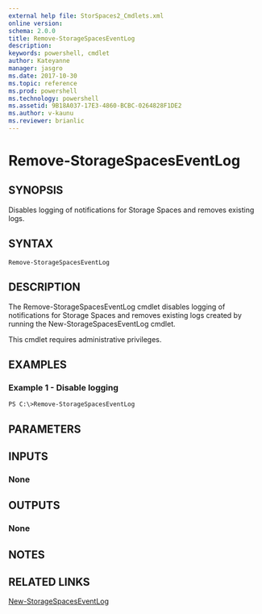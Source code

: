 ```yaml
---
external help file: StorSpaces2_Cmdlets.xml
online version: 
schema: 2.0.0
title: Remove-StorageSpacesEventLog
description: 
keywords: powershell, cmdlet
author: Kateyanne
manager: jasgro
ms.date: 2017-10-30
ms.topic: reference
ms.prod: powershell
ms.technology: powershell
ms.assetid: 9B18A037-17E3-4860-BCBC-0264828F1DE2
ms.author: v-kaunu
ms.reviewer: brianlic
---
```


# Remove-StorageSpacesEventLog

## SYNOPSIS
Disables logging of notifications for Storage Spaces and removes existing logs.

## SYNTAX

```
Remove-StorageSpacesEventLog
```

## DESCRIPTION
The Remove-StorageSpacesEventLog cmdlet disables logging of notifications for Storage Spaces and removes existing logs created by running the New-StorageSpacesEventLog cmdlet.

This cmdlet requires administrative privileges.

## EXAMPLES

### Example 1 - Disable logging
```
PS C:\>Remove-StorageSpacesEventLog
```

## PARAMETERS

## INPUTS

### None

## OUTPUTS

### None

## NOTES

## RELATED LINKS

[New-StorageSpacesEventLog](./New-StorageSpacesEventLog.md)


